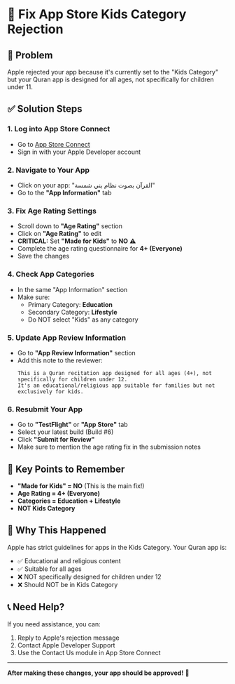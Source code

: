 # 🔧 Fix App Store Kids Category Rejection

## 🚨 Problem
Apple rejected your app because it's currently set to the "Kids Category" but your Quran app is designed for all ages, not specifically for children under 11.

## ✅ Solution Steps

### 1. Log into App Store Connect
- Go to [App Store Connect](https://appstoreconnect.apple.com)
- Sign in with your Apple Developer account

### 2. Navigate to Your App
- Click on your app: "القرآن بصوت نظام بني شمسة"
- Go to the **"App Information"** tab

### 3. Fix Age Rating Settings
- Scroll down to **"Age Rating"** section
- Click on **"Age Rating"** to edit
- **CRITICAL:** Set **"Made for Kids"** to **NO** ⚠️
- Complete the age rating questionnaire for **4+ (Everyone)**
- Save the changes

### 4. Check App Categories
- In the same "App Information" section
- Make sure:
  - Primary Category: **Education**
  - Secondary Category: **Lifestyle**
  - Do NOT select "Kids" as any category

### 5. Update App Review Information
- Go to **"App Review Information"** section
- Add this note to the reviewer:
  ```
  This is a Quran recitation app designed for all ages (4+), not specifically for children under 12. 
  It's an educational/religious app suitable for families but not exclusively for kids.
  ```

### 6. Resubmit Your App
- Go to **"TestFlight"** or **"App Store"** tab
- Select your latest build (Build #6)
- Click **"Submit for Review"**
- Make sure to mention the age rating fix in the submission notes

## 📝 Key Points to Remember

- **"Made for Kids" = NO** (This is the main fix!)
- **Age Rating = 4+ (Everyone)**
- **Categories = Education + Lifestyle**
- **NOT Kids Category**

## 🎯 Why This Happened

Apple has strict guidelines for apps in the Kids Category. Your Quran app is:
- ✅ Educational and religious content
- ✅ Suitable for all ages
- ❌ NOT specifically designed for children under 12
- ❌ Should NOT be in Kids Category

## 📞 Need Help?

If you need assistance, you can:
1. Reply to Apple's rejection message
2. Contact Apple Developer Support
3. Use the Contact Us module in App Store Connect

---

**After making these changes, your app should be approved!** 🎉

